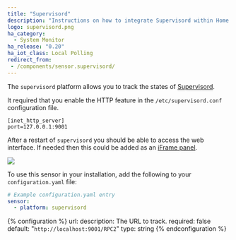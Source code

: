```yaml
---
title: "Supervisord"
description: "Instructions on how to integrate Supervisord within Home Assistant."
logo: supervisord.png
ha_category:
  - System Monitor
ha_release: "0.20"
ha_iot_class: Local Polling
redirect_from:
 - /components/sensor.supervisord/
---
```


The `supervisord` platform allows you to track the states of [Supervisord](http://supervisord.org/).

It required that you enable the HTTP feature in the `/etc/supervisord.conf` configuration file.

```text
[inet_http_server]
port=127.0.0.1:9001
```

After a restart of `supervisord` you should be able to access the web interface. If needed then this could be added as an [iFrame panel](/components/panel_iframe/).

<p class='img'>
  <img src='{{site_root}}/images/screenshots/supervisor.png' />
</p>

To use this sensor in your installation, add the following to your `configuration.yaml` file:

```yaml
# Example configuration.yaml entry
sensor:
  - platform: supervisord
```

{% configuration %}
url:
  description: The URL to track.
  required: false
  default: "`http://localhost:9001/RPC2`"
  type: string
{% endconfiguration %}
